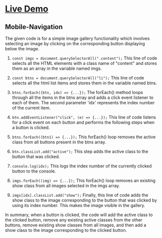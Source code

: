 # [Live Demo](https://mobile-navigation.vercel.app/)

## Mobile-Navigation

The given code is for a simple image gallery functionality which involves selecting an image by clicking on the corresponding button displaying below the image.

1. `const imgs = document.querySelectorAll(".content");`
   This line of code selects all the HTML elements with a class name of "content" and stores them as an array in the variable named imgs.

2. `const btns = document.querySelectorAll("li");`
   This line of code selects all the html list items and stores them in the variable named btns.

3. `btns.forEach((btn, idx) => {...});`
   The forEach() method loops through all the items in the btns array and adds a click event listener to each of them. The second parameter 'idx' represents the index number of the current item.

4. `btn.addEventListener("click", (e) => {...});`
   This line of code listens for a click event on each button and performs the following steps when a button is clicked.

5. `btns.forEach((btn1) => {...});`
   This forEach() loop removes the active class from all buttons present in the btns array.

6. `btn.classList.add("active");`
   This step adds the active class to the button that was clicked.

7. `console.log(idx);`
   This logs the index number of the currently clicked button to the console.

8. `imgs.forEach((img) => {...});`
   This forEach() loop removes an existing show class from all images selected in the imgs array.

9. `imgs[idx].classList.add("show");`
   Finally, this line of code adds the show class to the image corresponding to the button that was clicked by using its index number. This makes the image visible in the gallery.

In summary, when a button is clicked, the code will add the active class to the clicked button, remove any existing active classes from the other buttons, remove existing show classes from all images, and then add a show class to the image corresponding to the clicked button.
